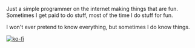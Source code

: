 Just a simple programmer on the internet making things that are fun.  Sometimes I get paid to do stuff, most of the time I do stuff for fun.

I won't ever pretend to know everything, but sometimes I do know things.

[![ko-fi](https://ko-fi.com/img/githubbutton_sm.svg)](https://ko-fi.com/M4M74QL2K)
